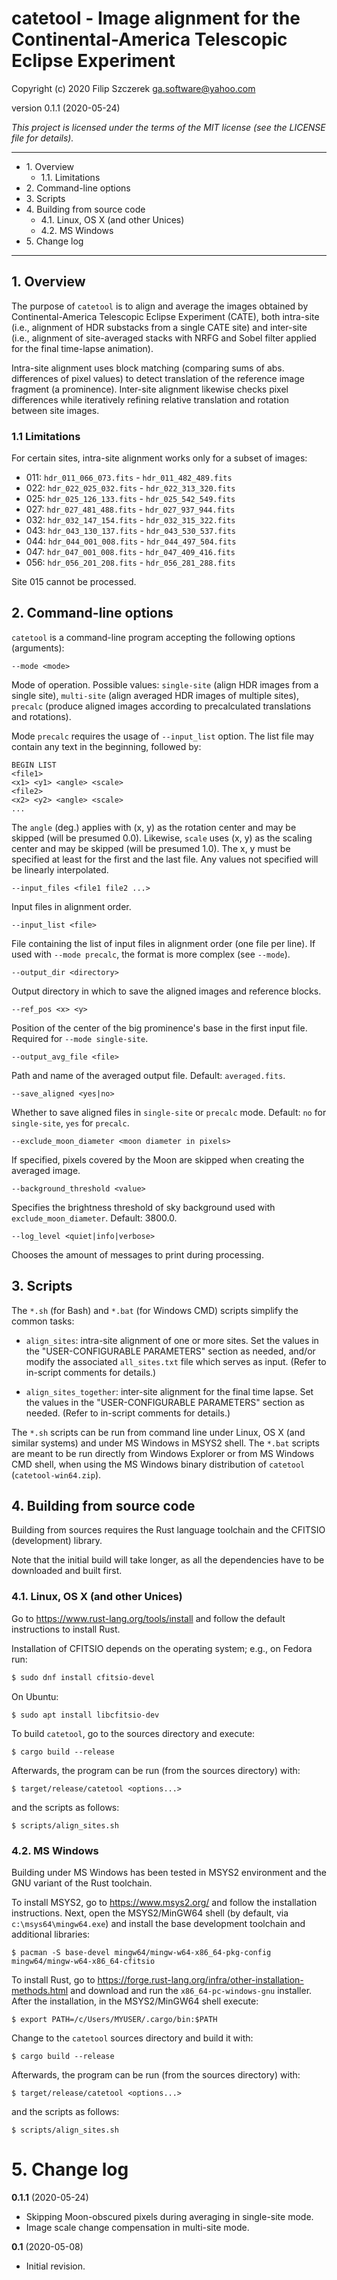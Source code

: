# catetool - Image alignment for the Continental-America Telescopic Eclipse Experiment
Copyright (c) 2020 Filip Szczerek <ga.software@yahoo.com>

version 0.1.1 (2020-05-24)

*This project is licensed under the terms of the MIT license (see the LICENSE file for details).*

----------------------------------------

- 1\. Overview
  - 1\.1\. Limitations
- 2\. Command-line options
- 3\. Scripts
- 4\. Building from source code
  - 4\.1\. Linux, OS X (and other Unices)
  - 4\.2\. MS Windows
- 5\. Change log

----------------------------------------


## 1. Overview

The purpose of `catetool` is to align and average the images obtained by Continental-America Telescopic Eclipse Experiment (CATE), both intra-site (i.e., alignment of HDR substacks from a single CATE site) and inter-site (i.e., alignment of site-averaged stacks with NRFG and Sobel filter applied for the final time-lapse animation).

Intra-site alignment uses block matching (comparing sums of abs. differences of pixel values) to detect translation of the reference image fragment (a prominence). Inter-site alignment likewise checks pixel differences while iteratively refining relative translation and rotation between site images.


### 1.1 Limitations

For certain sites, intra-site alignment works only for a subset of images:

  - 011: `hdr_011_066_073.fits` - `hdr_011_482_489.fits`
  - 022: `hdr_022_025_032.fits` - `hdr_022_313_320.fits`
  - 025: `hdr_025_126_133.fits` - `hdr_025_542_549.fits`
  - 027: `hdr_027_481_488.fits` - `hdr_027_937_944.fits`
  - 032: `hdr_032_147_154.fits` - `hdr_032_315_322.fits`
  - 043: `hdr_043_130_137.fits` - `hdr_043_530_537.fits`
  - 044: `hdr_044_001_008.fits` - `hdr_044_497_504.fits`
  - 047: `hdr_047_001_008.fits` - `hdr_047_409_416.fits`
  - 056: `hdr_056_201_208.fits` - `hdr_056_281_288.fits`
  
Site 015 cannot be processed.  


## 2. Command-line options

`catetool` is a command-line program accepting the following options (arguments):

```
--mode <mode>
```

Mode of operation. Possible values: `single-site` (align HDR images from a single site), `multi-site` (align averaged HDR images of multiple sites), `precalc` (produce aligned images according to precalculated translations and rotations).

Mode `precalc` requires the usage of `--input_list` option. The list file may contain any text in the beginning, followed by:
```
BEGIN LIST
<file1>
<x1> <y1> <angle> <scale>
<file2>
<x2> <y2> <angle> <scale>
...
```
The `angle` (deg.) applies with (x, y) as the rotation center and may be skipped (will be presumed 0.0). Likewise, `scale` uses (x, y) as the scaling center and may be skipped (will be presumed 1.0).
The x, y must be specified at least for the first and the last file. Any values not specified will be linearly interpolated.

```
--input_files <file1 file2 ...>
```

Input files in alignment order.

```
--input_list <file>
```

File containing the list of input files in alignment order (one file per line). If used with `--mode precalc`, the format is more complex (see `--mode`).

```
--output_dir <directory>
```

Output directory in which to save the aligned images and reference blocks.

```
--ref_pos <x> <y>
```

Position of the center of the big prominence's base in the first input file. Required for `--mode single-site`.

```
--output_avg_file <file>
```

Path and name of the averaged output file. Default: `averaged.fits`.

```
--save_aligned <yes|no>
```

Whether to save aligned files in `single-site` or `precalc` mode. Default: `no` for `single-site`, `yes` for `precalc`.

```
--exclude_moon_diameter <moon diameter in pixels>
```

If specified, pixels covered by the Moon are skipped when creating the averaged image.

```
--background_threshold <value>
```

Specifies the brightness threshold of sky background used with `exclude_moon_diameter`. Default: 3800.0.

```
--log_level <quiet|info|verbose>
```

Chooses the amount of messages to print during processing.


## 3. Scripts

The `*.sh` (for Bash) and `*.bat` (for Windows CMD) scripts simplify the common tasks:

- `align_sites`: intra-site alignment of one or more sites. Set the values in the "USER-CONFIGURABLE PARAMETERS" section as needed, and/or modify the associated `all_sites.txt` file which serves as input. (Refer to in-script comments for details.)

- `align_sites_together`: inter-site alignment for the final time lapse. Set the values in the "USER-CONFIGURABLE PARAMETERS" section as needed. (Refer to in-script comments for details.)

The `*.sh` scripts can be run from command line under Linux, OS X (and similar systems) and under MS Windows in MSYS2 shell. The `*.bat` scripts are meant to be run directly from Windows Explorer or from MS Windows CMD shell, when using the MS Windows binary distribution of `catetool` (`catetool-win64.zip`).


## 4. Building from source code

Building from sources requires the Rust language toolchain and the CFITSIO (development) library.

Note that the initial build will take longer, as all the dependencies have to be downloaded and built first.


### 4.1. Linux, OS X (and other Unices)

Go to https://www.rust-lang.org/tools/install and follow the default instructions to install Rust.

Installation of CFITSIO depends on the operating system; e.g., on Fedora run:
```bash
$ sudo dnf install cfitsio-devel
```
On Ubuntu:
```
$ sudo apt install libcfitsio-dev
```

To build `catetool`, go to the sources directory and execute:
```
$ cargo build --release
```

Afterwards, the program can be run (from the sources directory) with:
```
$ target/release/catetool <options...>
```
and the scripts as follows:
```
$ scripts/align_sites.sh
```


### 4.2. MS Windows

Building under MS Windows has been tested in MSYS2 environment and the GNU variant of the Rust toolchain.

To install MSYS2, go to https://www.msys2.org/ and follow the installation instructions. Next, open the MSYS2/MinGW64 shell (by default, via `c:\msys64\mingw64.exe`) and install the base development toolchain and additional libraries:
```
$ pacman -S base-devel mingw64/mingw-w64-x86_64-pkg-config mingw64/mingw-w64-x86_64-cfitsio
```

To install Rust, go to https://forge.rust-lang.org/infra/other-installation-methods.html and download and run the `x86_64-pc-windows-gnu` installer. After the installation, in the MSYS2/MinGW64 shell execute:
```
$ export PATH=/c/Users/MYUSER/.cargo/bin:$PATH
```

Change to the `catetool` sources directory and build it with:
```
$ cargo build --release
```

Afterwards, the program can be run (from the sources directory) with:
```
$ target/release/catetool <options...>
```
and the scripts as follows:
```
$ scripts/align_sites.sh
```


# 5. Change log

**0.1.1** (2020-05-24)

  - Skipping Moon-obscured pixels during averaging in single-site mode.
  - Image scale change compensation in multi-site mode.

**0.1** (2020-05-08)

  - Initial revision.
